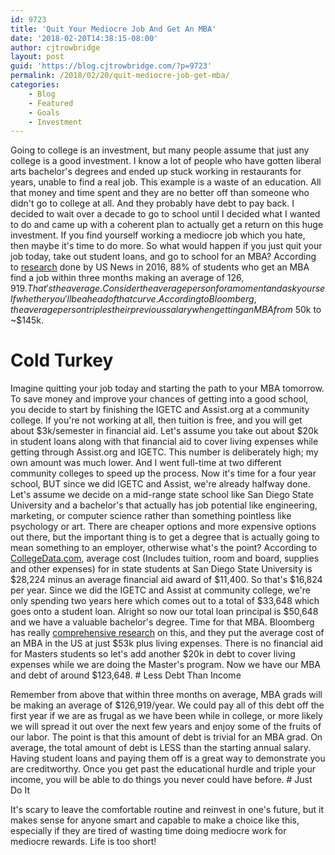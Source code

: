 ```yaml
---
id: 9723
title: 'Quit Your Mediocre Job And Get An MBA'
date: '2018-02-20T14:38:15-08:00'
author: cjtrowbridge
layout: post
guid: 'https://blog.cjtrowbridge.com/?p=9723'
permalink: /2018/02/20/quit-mediocre-job-get-mba/
categories:
    - Blog
    - Featured
    - Goals
    - Investment
---
```


Going to college is an investment, but many people assume that just any college is a good investment. I know a lot of people who have gotten liberal arts bachelor's degrees and ended up stuck working in restaurants for years, unable to find a real job. This example is a waste of an education. All that money and time spent and they are no better off than someone who didn't go to college at all. And they probably have debt to pay back. I decided to wait over a decade to go to school until I decided what I wanted to do and came up with a coherent plan to actually get a return on this huge investment. If you find yourself working a mediocre job which you hate, then maybe it's time to do more. So what would happen if you just quit your job today, take out student loans, and go to school for an MBA? According to [research](https://www.usnews.com/education/best-graduate-schools/top-business-schools/articles/2017-03-23/us-news-data-salary-prospects-job-rates-for-mba-grads) done by US News in 2016, 88% of students who get an MBA find a job within three months making an average of $126,919. That's the average. Consider the average person for a moment and ask yourself whether you'll be ahead of that curve. According to Bloomberg, the average person triples their previous salary when getting an MBA from ~$50k to ~$145k.

# Cold Turkey

Imagine quitting your job today and starting the path to your MBA tomorrow. To save money and improve your chances of getting into a good school, you decide to start by finishing the IGETC and Assist.org at a community college. If you're not working at all, then tuition is free, and you will get about $3k/semester in financial aid. Let's assume you take out about $20k in student loans along with that financial aid to cover living expenses while getting through Assist.org and IGETC. This number is deliberately high; my own amount was much lower. And I went full-time at two different community colleges to speed up the process. Now it's time for a four year school, BUT since we did IGETC and Assist, we're already halfway done. Let's assume we decide on a mid-range state school like San Diego State University and a bachelor's that actually has job potential like engineering, marketing, or computer science rather than something pointless like psychology or art. There are cheaper options and more expensive options out there, but the important thing is to get a degree that is actually going to mean something to an employer, otherwise what's the point? According to [CollegeData.com](https://www.collegedata.com/cs/data/college/college_pg03_tmpl.jhtml?schoolId=956), average cost (Includes tuition, room and board, supplies and other expenses) for in state students at San Diego State University is $28,224 minus an average financial aid award of $11,400. So that's $16,824 per year. Since we did the IGETC and Assist at community college, we're only spending two years here which comes out to a total of $33,648 which goes onto a student loan. Alright so now our total loan principal is $50,648 and we have a valuable bachelor's degree. Time for that MBA. Bloomberg has really [comprehensive research](https://www.bloomberg.com/news/articles/2016-11-16/real-cost-of-an-mba) on this, and they put the average cost of an MBA in the US at just $53k plus living expenses. There is no financial aid for Masters students so let's add another $20k in debt to cover living expenses while we are doing the Master's program. Now we have our MBA and debt of around $123,648. # Less Debt Than Income

Remember from above that within three months on average, MBA grads will be making an average of $126,919/year. We could pay all of this debt off the first year if we are as frugal as we have been while in college, or more likely we will spread it out over the next few years and enjoy some of the fruits of our labor. The point is that this amount of debt is trivial for an MBA grad. On average, the total amount of debt is LESS than the starting annual salary. Having student loans and paying them off is a great way to demonstrate you are creditworthy. Once you get past the educational hurdle and triple your income, you will be able to do things you never could have before. # Just Do It

It's scary to leave the comfortable routine and reinvest in one's future, but it makes sense for anyone smart and capable to make a choice like this, especially if they are tired of wasting time doing mediocre work for mediocre rewards. Life is too short!